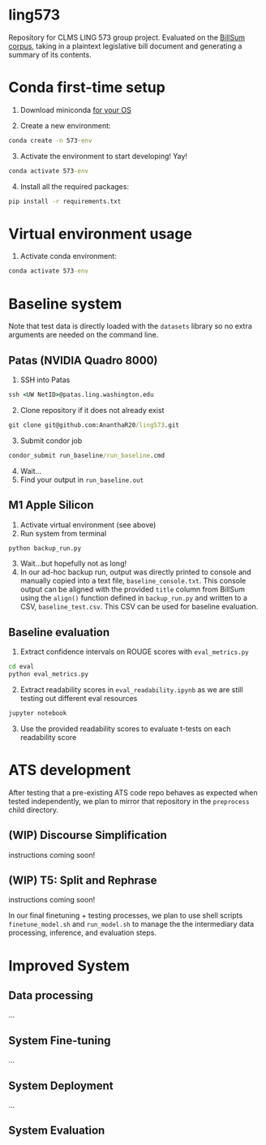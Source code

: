 # ling573
Repository for CLMS LING 573 group project. Evaluated on the [BillSum corpus](https://huggingface.co/datasets/FiscalNote/billsum), taking in a plaintext legislative bill document and generating a summary of its contents.

# Conda first-time setup

1. Download miniconda [for your OS](https://www.anaconda.com/docs/getting-started/miniconda/main)

2. Create a new environment:
```cmd
conda create -n 573-env
```
3. Activate the environment to start developing! Yay!
```cmd
conda activate 573-env
```
4. Install all the required packages:
```cmd
pip install -r requirements.txt
```

# Virtual environment usage
1. Activate conda environment:
```cmd
conda activate 573-env
```

# Baseline system
Note that test data is directly loaded with the `datasets` library so no extra arguments are needed on the command line.
## Patas (NVIDIA Quadro 8000)
1. SSH into Patas
```cmd
ssh <UW NetID>@patas.ling.washington.edu
```
2. Clone repository if it does not already exist
```cmd
git clone git@github.com:AnanthaR20/ling573.git
```
3. Submit condor job
```cmd
condor_submit run_baseline/run_baseline.cmd
```
4. Wait...
5. Find your output in `run_baseline.out`

## M1 Apple Silicon
1. Activate virtual environment (see above)
2. Run system from terminal
```cmd
python backup_run.py
```
3. Wait...but hopefully not as long!
4. In our ad-hoc backup run, output was directly printed to console and manually copied into a text file, `baseline_console.txt`. This console output can be aligned with the provided `title` column from BillSum using the `align()` function defined in `backup_run.py` and written to a CSV, `baseline_test.csv`. This CSV can be used for baseline evaluation.

## Baseline evaluation
1. Extract confidence intervals on ROUGE scores with `eval_metrics.py`
```cmd
cd eval
python eval_metrics.py
```
2. Extract readability scores in `eval_readability.ipynb` as we are still testing out different eval resources
```cmd
jupyter notebook
```
3. Use the provided readability scores to evaluate t-tests on each readability score

# ATS development

After testing that a pre-existing ATS code repo behaves as expected when tested independently, we plan to mirror that repository in the `preprocess` child directory.

## (WIP) Discourse Simplification
instructions coming soon!
## (WIP) T5: Split and Rephrase
instructions coming soon!

In our final finetuning + testing processes, we plan to use shell scripts `finetune_model.sh` and `run_model.sh` to manage the the intermediary data processing, inference, and evaluation steps. 

# Improved System 
## Data processing
...
## System Fine-tuning
...
## System Deployment
...
## System Evaluation
